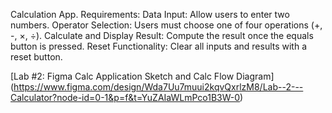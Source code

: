Calculation App. Requirements:
Data Input: Allow users to enter two numbers.
Operator Selection: Users must choose one of four operations (+, -, ×, ÷).
Calculate and Display Result: Compute the result once the equals button is pressed.
Reset Functionality: Clear all inputs and results with a reset button.

[Lab #2: Figma Calc Application Sketch and Calc Flow Diagram] (https://www.figma.com/design/Wda7Uu7muui2kqvQxrlzM8/Lab--2---Calculator?node-id=0-1&p=f&t=YuZAIaWLmPco1B3W-0)
